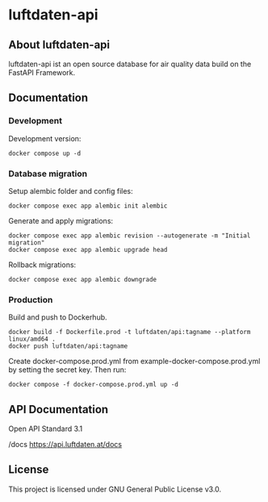 # luftdaten-api

## About luftdaten-api
luftdaten-api ist an open source database for air quality data build on the FastAPI Framework.

## Documentation

### Development
Development version:

    docker compose up -d


### Database migration
Setup alembic folder and config files:
    
    docker compose exec app alembic init alembic

Generate and apply migrations:
    
    docker compose exec app alembic revision --autogenerate -m "Initial migration"
    docker compose exec app alembic upgrade head

Rollback migrations:
    
    docker compose exec app alembic downgrade


### Production

Build and push to Dockerhub.

    docker build -f Dockerfile.prod -t luftdaten/api:tagname --platform linux/amd64 .
    docker push luftdaten/api:tagname

Create docker-compose.prod.yml from example-docker-compose.prod.yml by setting the secret key. Then run:

    docker compose -f docker-compose.prod.yml up -d

## API Documentation

Open API Standard 3.1

/docs
https://api.luftdaten.at/docs

## License
This project is licensed under GNU General Public License v3.0.